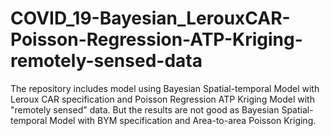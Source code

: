 # COVID_19-Bayesian_LerouxCAR-Poisson-Regression-ATP-Kriging-remotely-sensed-data
The repository includes model using Bayesian Spatial-temporal Model with Leroux CAR specification and Poisson Regression ATP Kriging Model with "remotely sensed" data. But the results are not good as Bayesian Spatial-temporal Model with BYM specification and Area-to-area Poisson Kriging. 
